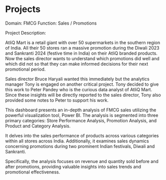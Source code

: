 # Projects
Domain: FMCG Function: Sales / Promotions

Project Description:

AtliQ Mart is a retail giant with over 50 supermarkets in the southern region of India. All their 50 stores ran a massive promotion during the Diwali 2023 and Sankranti 2024 (festive time in India) on their AtliQ branded products. Now the sales director wants to understand which promotions did well and which did not so that they can make informed decisions for their next promotional period.

Sales director Bruce Haryali wanted this immediately but the analytics manager Tony is engaged on another critical project. Tony decided to give this work to Peter Pandey who is the curious data analyst of AtliQ Mart. Since these insights will be directly reported to the sales director, Tony also provided some notes to Peter to support his work.

This dashboard presents an in-depth analysis of FMCG sales utilizing the powerful visualization tool, Power BI. 
The analysis is segmented into three primary categories: Store Performance Analysis, Promotion Analysis, and Product and Category Analysis. 

It delves into the sales performance of products across various categories within all stores across India. 
Additionally, it examines sales dynamics concerning promotions during two prominent Indian festivals, Diwali and Sankranti. 

Specifically, the analysis focuses on revenue and quantity sold before and after promotions, providing valuable insights into sales trends and promotional effectiveness.
